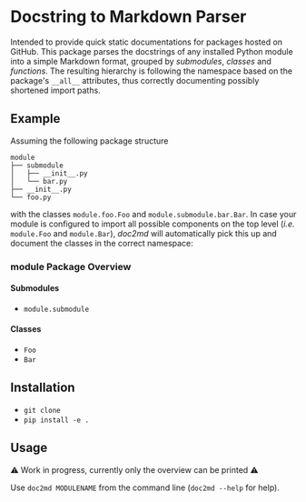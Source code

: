 # Docstring to Markdown Parser

Intended to provide quick static documentations for packages hosted on GitHub.
This package parses the docstrings of any installed Python module
into a simple Markdown format, grouped by
_submodules_, _classes_ and _functions_.
The resulting hierarchy is following the namespace based on the
package's `__all__` attributes, thus correctly documenting possibly shortened
import paths.

## Example
Assuming the following package structure
```
module
├── submodule
│   ├── __init__.py
│   └── bar.py
├── __init__.py
└── foo.py
```
with the classes `module.foo.Foo` and `module.submodule.bar.Bar`.
In case your module is configured to import all possible components on the top level
(_i.e._ `module.Foo` and `module.Bar`),
_doc2md_ will automatically pick this up and document the classes in the correct
namespace:

### **module** Package Overview

#### Submodules
* `module.submodule`

#### Classes
* `Foo`
* `Bar`



## Installation
* `git clone`
* `pip install -e .`

## Usage
:warning: Work in progress, currently only the overview can be printed :warning:

Use `doc2md MODULENAME` from the command line (`doc2md --help` for help).
